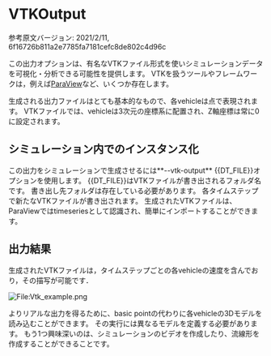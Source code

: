 <!-- 
streamlines : 流線
-->

# VTKOutput

参考原文バージョン: 2021/2/11, 6f16726b811a2e7785fa7181cefc8de802c4d96c

この出力オプションは、有名なVTKファイル形式を使いシミュレーションデータを可視化・分析できる可能性を提供します。
VTKを扱うツールやフレームワークは，例えば[ParaView](http://paraview.org/)など、いくつか存在します。

生成される出力ファイルはとても基本的なもので、各vehicleは点で表現されます。
VTKファイルでは、vehicleは3次元の座標系に配置され、Z軸座標は常に0に設定されます。

## シミュレーション内でのインスタンス化

この出力をシミュレーションで生成させるには**--vtk-output** {{DT_FILE}}オプションを使用します。
{{DT_FILE}}はVTKファイルが書き出されるフォルダ名です。
書き出し先フォルダは存在している必要があります。
各タイムステップで新たなVTKファイルが書き出されます。
生成されたVTKファイルは、ParaViewではtimeseriesとして認識され、簡単にインポートすることができます。

## 出力結果

生成されたVTKファイルは，タイムステップごとの各vehicleの速度を含んでおり，その描写が可能です．

![<File:Vtk_example.png>](../../images/Vtk_example.png "Vtk_example.png")

よりリアルな出力を得るために、basic pointの代わりに各vehicleの3Dモデルを読み込むことができます。
その実行には異なるモデルを定義する必要があります。
もう1つ興味深いのは、シミュレーションのビデオを作成したり、流線形を作成することができることです。
